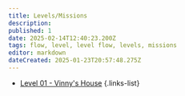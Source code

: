 ```yaml
---
title: Levels/Missions
description: 
published: 1
date: 2025-02-14T12:40:23.200Z
tags: flow, level, level flow, levels, missions
editor: markdown
dateCreated: 2025-01-23T20:57:48.275Z
---
```


- [Level 01 - Vinny's House](/missions/level01)
{.links-list}